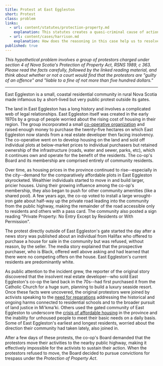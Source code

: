 ```yaml
---
title: Protest at East Eggleston
short: Protest
class: problem
links:
  - url: content/statutes/protection-property.md
    explanation: This statutes creates a quasi-criminal cause of action in trespass.
  - url: content/cases/harrison.md
    explanation: How does the reasoning in this case help us to resolve the question of whether the East Eggleston protestors should be convicted of trespass or not? 
published: true
---
```


*This hypothetical problem involves a group of protestors charged under section 4 of Nova Scotia's Protection of Property Act, RSNS 1989, c 363. Please read the facts carefully, followed by the linked reading material, and think about whether or not a court would find that the protestors are "guilty of an offence" and "liable to a fine of not more than five hundred dollars."*

---

East Eggleston is a small, coastal residential community in rural Nova Scotia made infamous by a short-lived but very public protest outside its gates.

The land in East Eggleston has a long history and involves a complicated web of legal relationships. East Eggleston itself was created in the early 1970s by a group of people worried about the rising cost of housing in their region. The group incorporated a small [co-operative organization](https://canada.coop/en/what-is-a-co-op/#) and raised enough money to purchase the twenty-five hectares on which East Eggleston now stands from a real estate developer then facing insolvency. The co-operative went on to develop housing on the land and sold off individual plots at below-market prices to individual purchasers but retained ownership of the infrastructure (roads, water and sewer, parks, etc), which it continues own and operate for the benefit of the residents. The co-op's Board and its membership are comprised entirely of community residents.

Over time, as housing prices in the province continued to rise--especially in the city--demand for the comparatively affordable plots in East Eggleston skyrocketed. Wealthier individuals started to move in and build larger, pricier houses. Using their growing influence among the co-op's membership, they also began to push for other community amenities (like a shared pool). A few years ago, the co-op voted to install a large wrought-iron gate about half-way up the private road leading into the community from the public highway, making the remainder of the road accessible only to residents and others with a pass card. The community also posted a sign reading "Private Property: No Entry Except by Residents or With Permission".

The protest directly outside of East Eggleston's gate started the day after a news story was published about an individual from Halifax who offered to purchase a house for sale in the community but was refused, without reason, by the seller. The media story explained that the prospective purchaser, who is Black, offered well above asking and had learned that there were no competing offers on the house. East Eggleston's current residents are predominantly white. 

As public attention to the incident grew, the reporter of the original story discovered that the insolvent real estate developer--who sold East Eggleston's co-op the land back in the 70s--had first purchased it from the Catholic Church for a huge sum, planning to build a luxury seaside resort. Once these facts were uncovered, the original protestors were joined by activists speaking to the [need for reparations](https://www.theglobeandmail.com/canada/article-catholic-church-canadian-assets-investigation/) addressing the historical and ongoing harms connected to residential schools and to the broader pursuit of land justice in Mi'kma'ki. Others used the gated community of East Eggleston to underscore the [crisis of affordable housing](https://monitormag.ca/articles/filling-data-gaps-in-the-nova-scotia-housing-crisis/) in the province and the inability for unhoused people to meet their basic needs on a daily basis. Some of East Eggleston's earliest and longest residents, worried about the direction their community had taken lately, also joined in.

After a few days of these protests, the co-op's Board demanded that the protestors move their activities to the nearby public highway, making it effectively impossible for the activists to sustain their action. When the protestors refused to move, the Board decided to pursue convictions for trespass under the *Protection of Property Act*. 